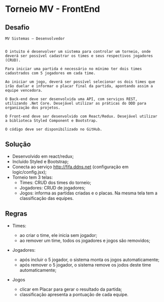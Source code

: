 # Torneio MV - FrontEnd

## Desafio

```
MV Sistemas – Desenvolvedor


O intuito é desenvolver um sistema para controlar um torneio, onde deverá ser possível cadastrar os times e seus respectivos jogadores (CRUD).

Para iniciar uma partida é necessário no mínimo ter dois times cadastrados com 5 jogadores em cada time.

Ao iniciar um jogo, deverá ser possível selecionar os dois times que irão duelar e informar o placar final da partida, apontando assim a equipe vencedora.

O Back-end deve ser desenvolvida uma API, com serviços REST, utilizando .Net Core. Desejável utilizar as práticas do DDD para organização dos projetos.

O Front-end deve ser desenvolvido com React/Redux. Desejável utilizar a biblioteca Styled Component e Bootstrap.

O código deve ser disponibilizado no GitHub.
```

## Solução

- Desenvolvido em react/redux;
- Incluído Styled e Bootstrap;
- Conecta ao serviço http://fifa.ddns.net (configuração em logic/config.jsx);
- Torneio tem 3 telas:
  - Times: CRUD dos times do torneio;
  - Jogadores: CRUD de jogadores;
  - Jogos: informa as partidas criadas e o placas. Na mesma tela tem a classificação das equipes.

## Regras

- Times:

  - ao criar o time, ele inicia sem jogador;
  - ao remover um time, todos os jogadores e jogos são removidos;

- Jogadores:

  - após incluir o 5 jogador, o sistema monta os jogos automaticamente;
  - após remover o 5 jogador, o sistema remove os jodos deste time automaticamente;

- Jogos
  - clicar em Placar para gerar o resultado da partida;
  - classificação apresenta a pontuação de cada equipe.

